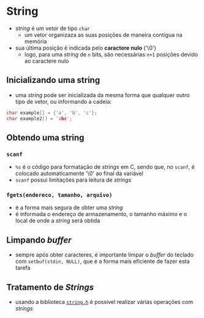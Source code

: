 # String
- _string_ é um vetor de tipo ```char```
  - um vetor organizaza as suas posições de maneira contígua na memória
- sua última posição é indicada pelo __caractere nulo__ ('\0')
  - logo, para uma _string_ de ```n``` bits, são necessárias ```n+1``` posições devido ao caractere nulo

## Inicializando uma string
- uma _string_ pode ser inicializada da mesma forma que qualquer outro tipo de vetor, ou informando a cadeia:
```C
char example[] = {'a', 'b', 'c'};
char example2[] = 'abc';
```

## Obtendo uma string
### ```scanf```
- ```%s``` é o código para formatação de _strings_ em C, sendo que, no ```scanf```, é colocado automaticamente '\0' ao final da variável
- ```scanf``` possui limitações para leitura de _strings_

### ```fgets(endereco, tamanho, arquivo)```
- é a forma mais segura de obter uma _string_
- é informada o endereço de armazenamento, o tamanho máximo e o local de onde a _string_ será obtida

## Limpando _buffer_
- sempre após obter caracteres, é importante limpar o _buffer_ do teclado com ```setbuf(stdin, NULL)```, que é a forma mais eficiente de fazer esta tarefa

## Tratamento de _Strings_
- usando a biblioteca [```string.h```](https://manual.cs50.io/#string.h) é possível realizar várias operações com _strings_